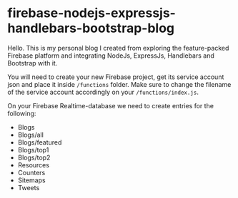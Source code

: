 # firebase-nodejs-expressjs-handlebars-bootstrap-blog
Hello. This is my personal blog I created from exploring the feature-packed Firebase platform and integrating NodeJs, ExpressJs, Handlebars and Bootstrap with it.

You will need to create your new Firebase project, get its service account json and place it inside <code>/functions</code> folder. Make sure to change the filename of the service account accordingly on your <code>/functions/index.js</code>.

On your Firebase Realtime-database we need to create entries for the following:
<ul>
  <li>Blogs</li>
  <li>Blogs/all</li>
  <li>Blogs/featured</li>
  <li>Blogs/top1</li>
  <li>Blogs/top2</li>
  <li>Resources</li>
  <li>Counters</li>
  <li>Sitemaps</li>
  <li>Tweets</li>
</ul>
